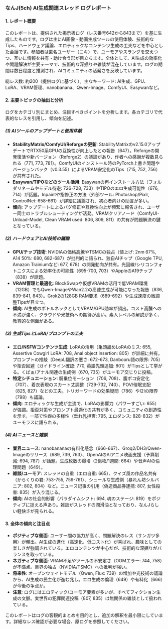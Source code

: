 ### なんJ(5ch) AI生成関連スレッド ログレポート

#### 1. レポート概要
このレポートは、提供された掲示板ログ（レス番号642から843まで）を基に生成したものです。ログは主にAI画像・動画生成ツールの使用体験、技術的なTips、ハードウェア議論、エロティックなコンテンツ生成の工夫などを中心とした会話です。参加者は匿名ユーザー（ニキ）で、ユーモアやスラングを交えつつ、互いに情報を共有・助け合う形が目立ちます。全体として、AI生成の効率化や問題解決が主要テーマで、技術的な深掘りや雑談が混在しています。ログの期間は数日程度と推測され、AIコミュニティの活発さを反映しています。

総レス数: 約200（提供ログに基づく）。主なキーワード: AI生成、GPU、LoRA、VRAM管理、nanobanana、Qwen-Image、ComfyUI、Easywanなど。

#### 2. 主要トピックの抽出と分析
ログをカテゴリ別にまとめ、注目すべきポイントを分析します。各カテゴリで代表的なレスを引用し、傾向を記述。

##### (1) AIツールのアップデートと使用体験
- **StabilityMatrix/ComfyUI/Reforgeの更新**: StabilityMatrixのv2.15.0アップデートでRTX50系GPUの互換性が向上したとの報告（647）。Reforgeの開発復活や新バージョン（Reforge2）の議論があり、作者への感謝が複数見られる（771, 773, 781）。ComfyUIのインストール時のPyTorch上書き問題やバージョンバック（v0.3.55）によるVRAM安定化のTips（715, 752, 756）が共有された。
- **Easywan/TIPOなどのツール活用**: Easywanの再インストール方法（フォルダリネームやモデル待避: 726-728, 733）やTIPOのエロ生成可能性（676, 714）が話題。Inpaintや指修正の方法（外部ツール: Photoshop/Pixlr, ControlNet: 658-661）が詳細に議論され、初心者向けの助言が多い。
- **傾向**: アップデートによるバグ修正や互換性向上が頻繁に報告され、ユーザー同士のトラブルシューティングが活発。VRAMクリアノード（ComfyUI-Unload-Model, Clean VRAM used: 806, 809, 811）の共有が問題解決の鍵となっている。

##### (2) ハードウェアとAI技術の議論
- **GPU/チップ技術**: NVIDIAの価格高騰やTSMCの独占（値上げ: 2nm 67%, A14 50%: 680, 682-687）が批判的に語られ、独自AIチップ（Google TPU, Amazon Trainiumなど: 677, 678）の開発動向が共有。光回線/シリコンフォトニクスによる効率化の可能性（695-700, 703）やAppleのA19チップ（838）が話題。
- **VRAM管理と最適化**: BlockSwapや仮想VRAMの活用で低VRAM環境（12GB）でもQwen-ImageやWan2.2の高速生成が可能になった報告（836, 839-841, 843）。Grok2の128GB RAM要求（689-692）や生成速度の微調整Tipsが目立つ。
- **傾向**: AI生成のボトルネックとしてVRAM/GPU効率が頻出。コスト高騰への不満が強く、クラウドや光技術への期待が高い。素人レベルの解説が多く、教育的な側面がある。

##### (3) 生成TipsとLoRA/プロンプトの工夫
- **エロ/NSFWコンテンツ生成**: LoRAの活用（亀頭舐めLoRAのミス: 655, Assertive Cowgirl LoRA: 708, Anal object insertion: 805）が詳細に共有。プロンプトの推敲（DeepL翻訳の悪さ: 672-673, Danbooru語の限界: 705）や拒否回避（ガイドライン確認: 770, 英語先頭追加: 801）がTipsとして挙がる。くぱぁ/アナル関連の生成例（670, 735）がユーモア交じりに投稿。
- **特定シチュエーション**: 騎乗位モーション（706, 708）、腹ボコ安定化（707）、着衣表現のスカート丈調整（729-732, 740）、POV/催眠支配（825, 827）などの工夫。トリガーワードの効果疑問（786）やI2Iの限界（798）も議論。
- **傾向**: エロティックな生成が主流で、LoRAの影響力（パワーすごい: 655）が強調。拒否対策やプロンプト最適化の共有が多く、コミュニティの創造性を示す。一部で性癖の多様性（垂れ乳拒否: 795, エロダンス: 828-832）がユーモラスに語られる。

##### (4) AIニュースと雑談
- **業界ニュース**: nanobananaの有料化懸念（666-667）、Groq2/DH3/Qwen-Imageのリリース（689, 739, 763）、OpenAIのAIアニメ映画支援（予算削減: 694, 787）が話題。生成枚数の爆増（2億枚/1週間: 664）や音声AIの倫理問題（649）。
- **雑談/ユーモア**: スレッドの自重（エロ自重: 665）、クイズ風の作品名共有（からくりの君: 753-755, 759-761）、シュールな生成例（暴れん坊シルバニア: 802, 804）など。ニュース記事の引用（偽造商品券逮捕: 807, 女性殺害: 835）が入り混じる。
- **傾向**: AIの社会的影響（パラダイムシフト: 694, 魂のステージ: 819）をポジティブに捉える声あり。雑談がスレッドの潤滑油となっており、なんJらしい軽快さが見られる。

#### 3. 全体の傾向と注目点
- **ポジティブな側面**: ユーザー間の協力が高く、問題解決のレス（サンガツ多用）が頻出。AI生成の進化（高速化、低コスト化）が喜ばれ、趣味としての楽しさが強調されている。エロコンテンツが中心だが、技術的な深掘りがバランスを取っている。
- **ネガティブな側面**: VRAM不足やツールの不安定さ（OOMエラー: 744, 758）が不満点。業界の独占（NVIDIA/TSMC）への批判が強い。
- **将来性**: オープンウェイトモデル（Qwen, Flux: 739）の増加や光技術の議論から、AI生成の民主化が進む兆し。エロ生成の倫理（649）や有料化（666）が今後の争点か。
- **注意**: ログにはエロティック/ユーモア要素が多いが、すべてフィクション生成の文脈。実世界の犯罪関連投稿（807, 835）は無関係の雑談として扱われている。

このレポートはログの客観的まとめを目的とし、追加の解釈を最小限にしています。詳細なレス確認が必要な場合、原ログを参照してください。